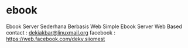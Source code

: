 # ebook
Ebook Server Sederhana Berbasis Web
Simple Ebook Server Web Based
contact : dekiakbar@linuxmail.org
facebook : https://web.facebook.com/deky.siiomest


